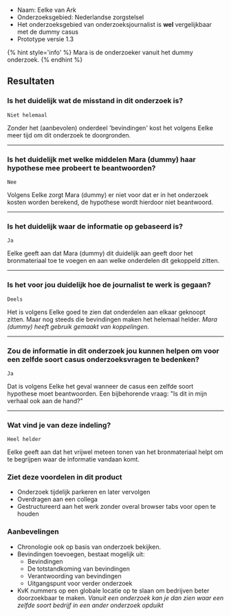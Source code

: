 

* Naam: Eelke van Ark
* Onderzoeksgebied: Nederlandse zorgstelsel
* Het onderzoeksgebied van onderzoeksjournalist is __wel__ vergelijkbaar met de dummy casus
* Prototype versie 1.3

{% hint style='info' %}
Mara is de onderzoeker vanuit het dummy onderzoek.
{% endhint %}

<!-- TODO quote -->
## Resultaten

### Is het duidelijk wat de misstand in dit onderzoek is?


`Niet helemaal`

Zonder het (aanbevolen) onderdeel 'bevindingen' kost het volgens Eelke meer tijd om dit onderzoek te doorgronden.

--                       --                       --

### Is het duidelijk met welke middelen Mara (dummy) haar hypothese mee probeert te beantwoorden?

`Nee`

Volgens Eelke zorgt Mara (dummy) er niet voor dat er in het onderzoek kosten worden berekend, de hypothese wordt hierdoor niet beantwoord.

--                       --                       --

### Is het duidelijk waar de informatie op gebaseerd is?


`Ja`

Eelke geeft aan dat Mara (dummy) dit duidelijk aan geeft door het bronmateriaal toe te voegen en aan welke onderdelen dit gekoppeld zitten.

--                       --                       --

### Is het voor jou duidelijk hoe de journalist te werk is gegaan?


`Deels`

Het is volgens Eelke goed te zien dat onderdelen aan elkaar geknoopt zitten. Maar nog steeds die bevindingen maken het helemaal helder. *Mara (dummy) heeft gebruik gemaakt van koppelingen.*

--                       --                       --

### Zou de informatie in dit onderzoek jou kunnen helpen om voor een zelfde soort casus onderzoeksvragen te bedenken?


`Ja`

Dat is volgens Eelke het geval wanneer de casus een zelfde soort hypothese moet beantwoorden. Een bijbehorende vraag: "Is dit in mijn verhaal ook aan de hand?"

--                       --                       --

### Wat vind je van deze indeling?

`Heel helder`

Eelke geeft aan dat het vrijwel meteen tonen van het bronmateriaal helpt om te begrijpen waar de informatie vandaan komt.

### Ziet deze voordelen in dit product

* Onderzoek tijdelijk parkeren en later vervolgen
* Overdragen aan een collega
* Gestructureerd aan het werk zonder overal browser tabs voor open te houden



### Aanbevelingen
* Chronologie ook op basis van onderzoek bekijken.
* Bevindingen toevoegen, bestaat mogelijk uit:
  * Bevindingen
  * De totstandkoming van bevindingen
  * Verantwoording van bevindingen
  * Uitgangspunt voor verder onderzoek
* KvK nummers op een globale locatie op te slaan om bedrijven beter doorzoekbaar te maken. *Vanuit een onderzoek kan je dan zien waar een zelfde soort bedrijf in een ander onderzoek opduikt*
